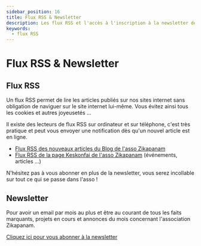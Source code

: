 ```yaml
---
sidebar_position: 16
title: Flux RSS & Newsletter
description: Les flux RSS et l'accès à l'inscription à la newsletter de l'asosciation
keywords:
  - flux RSS
---
```


# Flux RSS & Newsletter

## Flux RSS

Un flux RSS permet de lire les articles publiés sur nos sites internet sans obligation de naviguer sur le site internet lui-même. Vous évitez ainsi tous les cookies et autres joyeusetés ...

Il existe des lecteurs de flux RSS sur ordinateur et sur téléphone, c'est très pratique et peut vous envoyer une notification dès qu'un nouvel article est en ligne.

- [Flux RSS des nouveaux articles du Blog de l'asso Zikapanam](https://www.blog.zikapanam.fr/feed.xml)
- [Flux RSS de la page Keskonfai de l'asso Zikapanam](https://keskonfai.fr/@asso_zikapanam/feed/atom) (événements, articles ...)

N'hésitez pas à vous abonner en plus de la newsletter, vous serez incollable sur tout ce qui se passe dans l'asso !

## Newsletter

Pour avoir un email par mois au plus et être au courant de tous les faits marquants, projets en cours et annonces du mois concernant l'association Zikapanam.

[Cliquez ici pour vous abonner à la newsletter](https://zikapanam.us17.list-manage.com/subscribe/post?u=e285f1402aa04caeb98623bf5&id=b4caddf1c4&f_id=00414de0f0)

